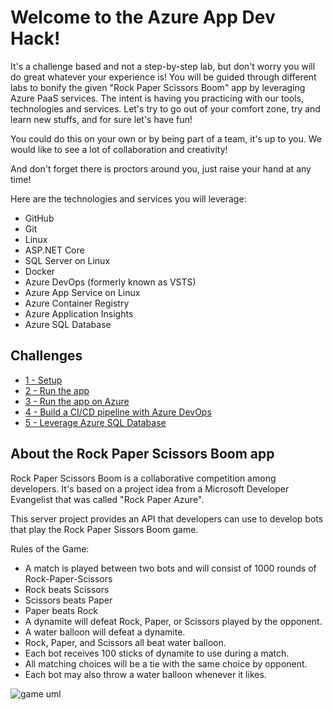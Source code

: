# Welcome to the Azure App Dev Hack!

It's a challenge based and not a step-by-step lab, but don't worry you will do great whatever your experience is! You will be guided through different labs to bonify the given "Rock Paper Scissors Boom" app by leveraging Azure PaaS services. The intent is having you practicing with our tools, technologies and services. Let's try to go out of your comfort zone, try and learn new stuffs, and for sure let's have fun!

You could do this on your own or by being part of a team, it's up to you. We would like to see a lot of collaboration and creativity!

And don't forget there is proctors around you, just raise your hand at any time!

Here are the technologies and services you will leverage:
- GitHub
- Git
- Linux
- ASP.NET Core
- SQL Server on Linux
- Docker
- Azure DevOps (formerly known as VSTS)
- Azure App Service on Linux
- Azure Container Registry
- Azure Application Insights
- Azure SQL Database

## Challenges

- [1 - Setup](./challenges/Setup.md)
- [2 - Run the app](./challenges/RunTheApp.md)
- [3 - Run the app on Azure](./challenges/RunOnAzure.md)
- [4 - Build a CI/CD pipeline with Azure DevOps](./challenges/BuildCICDPipelineWithAzureDevOps.md)
- [5 - Leverage Azure SQL Database](./challenges/MoveToAzureSql.md)

## About the Rock Paper Scissors Boom app

Rock Paper Scissors Boom is a collaborative competition among developers. It's based on a project idea from a Microsoft Developer Evangelist that was called "Rock Paper Azure".

This server project provides an API that developers can use to develop bots that play the Rock Paper Sissors Boom game.

Rules of the Game:
 * A match is played between two bots and will consist of 1000 rounds of Rock-Paper-Scissors
 * Rock beats Scissors
 * Scissors beats Paper
 * Paper beats Rock
 * A dynamite will defeat Rock, Paper, or Scissors played by the opponent.
 * A water balloon will defeat a dynamite.
 * Rock, Paper, and Scissors all beat water balloon.
 * Each bot receives 100 sticks of dynamite to use during a match.
 * All matching choices will be a tie with the same choice by opponent.
 * Each bot may also throw a water balloon whenever it likes.

![game uml](docs/game_diagram.png)


